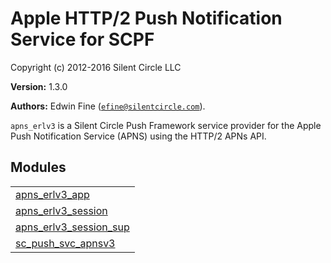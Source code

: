 

# Apple HTTP/2 Push Notification Service for SCPF #

Copyright (c) 2012-2016 Silent Circle LLC

__Version:__ 1.3.0

__Authors:__ Edwin Fine ([`efine@silentcircle.com`](mailto:efine@silentcircle.com)).

`apns_erlv3` is a Silent Circle Push Framework service provider for the
Apple Push Notification Service (APNS) using the HTTP/2 APNs API.

## Modules ##


<table width="100%" border="0" summary="list of modules">
<tr><td><a href="http://github.com/SilentCircle/apns_erlv3/blob/feature/add-jwt/doc/apns_erlv3_app.md" class="module">apns_erlv3_app</a></td></tr>
<tr><td><a href="http://github.com/SilentCircle/apns_erlv3/blob/feature/add-jwt/doc/apns_erlv3_session.md" class="module">apns_erlv3_session</a></td></tr>
<tr><td><a href="http://github.com/SilentCircle/apns_erlv3/blob/feature/add-jwt/doc/apns_erlv3_session_sup.md" class="module">apns_erlv3_session_sup</a></td></tr>
<tr><td><a href="http://github.com/SilentCircle/apns_erlv3/blob/feature/add-jwt/doc/sc_push_svc_apnsv3.md" class="module">sc_push_svc_apnsv3</a></td></tr></table>


